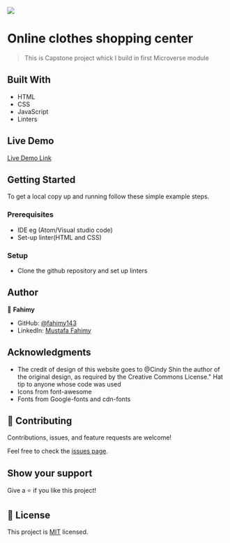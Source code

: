 ![](https://img.shields.io/badge/Microverse-blueviolet)

# Online clothes shopping center

> This is Capstone project whick I build in first Microverse module


## Built With

- HTML
- CSS
- JavaScript
- Linters

## Live Demo

[Live Demo Link](https://fahimy143.github.io/Capstone_1/)


## Getting Started


To get a local copy up and running follow these simple example steps.

### Prerequisites

  - IDE eg (Atom/Visual studio code)
  - Set-up linter(HTML and CSS)

### Setup
  - Clone the github repository and set up linters


## Author

👤 **Fahimy**

- GitHub: [@fahimy143](https://github.com/fahimy143)
- LinkedIn: [Mustafa Fahimy](https://www.linkedin.com/in/mustafa-fahimy-307566236/)

## Acknowledgments

- The credit of design of this website goes to @Cindy Shin the author of the original design, as required by the Creative Commons License."
  Hat tip to anyone whose code was used
- Icons from font-awesome
- Fonts from Google-fonts and cdn-fonts


## 🤝 Contributing

Contributions, issues, and feature requests are welcome!

Feel free to check the [issues page](https://github.com/fahimy143/Capstone_1/issues/).

## Show your support

Give a ⭐️ if you like this project!


## 📝 License

This project is [MIT](./MIT.md) licensed.
